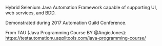 Hybrid Selenium Java Automation Framework capable of supporting UI, web services, and BDD. 

Demonstrated during 2017 Automation Guild Conference.

From TAU (Java Programming Course BY @AngieJones): https://testautomationu.applitools.com/java-programming-course/
